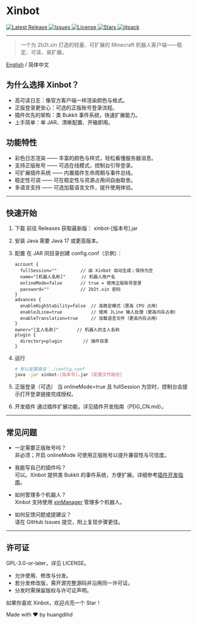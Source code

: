 # Xinbot
<!-- Badges -->
<p>
  <a href="https://github.com/huangdihd/xinbot/releases" target="_blank">
    <img src="https://img.shields.io/github/v/release/huangdihd/xinbot?style=for-the-badge&label=Release&color=brightgreen" alt="Latest Release">
  </a>
  <a href="https://github.com/huangdihd/xinbot/issues" target="_blank">
    <img src="https://img.shields.io/github/issues/huangdihd/xinbot?style=for-the-badge&label=Issues&color=yellow" alt="Issues">
  </a>
  <a href="https://github.com/huangdihd/xinbot/blob/main/LICENSE" target="_blank">
    <img src="https://img.shields.io/github/license/huangdihd/xinbot?style=for-the-badge&label=License&color=blue" alt="License">
  </a>
  <a href="https://github.com/huangdihd/xinbot/stargazers" target="_blank">
    <img src="https://img.shields.io/github/stars/huangdihd/xinbot?style=for-the-badge&label=Stars&color=ff69b4" alt="Stars">
  </a>
  <a href="https://jitpack.io/#huangdihd/xinbot" target="_blank">
    <img src="https://img.shields.io/jitpack/version/com.github.huangdihd/xinbot?style=for-the-badge&label=JitPack&color=b22222" alt="jitpack">
  </a>
</p>

---

> 一个为 2b2t.xin 打造的轻量、可扩展的 Minecraft 机器人客户端——稳定、可读、易扩展。

[English](README.md) / 简体中文

## 为什么选择 Xinbot？
- 高可读日志：像官方客户端一样渲染颜色与格式。
- 正版登录更安心：可选的正版账号登录流程。
- 插件优先的架构：类 Bukkit 事件系统，快速扩展能力。
- 上手简单：单 JAR、清晰配置、开箱即用。

## 功能特性
- 彩色日志渲染 —— 丰富的颜色与样式，轻松看懂服务器消息。
- 支持正版账号 —— 可选在线模式，控制台引导登录。
- 可扩展插件系统 —— 内置插件生命周期与事件总线。
- 稳定性可调 —— 可在稳定性与资源占用间自由取舍。
- 多语言支持 —— 可选加载语言文件，提升使用体验。

---

## 快速开始

1) 下载
   前往 Releases 获取最新版：
   xinbot-[版本号].jar

2) 安装 Java
   需要 Java 17 或更高版本。

3) 配置
   在 JAR 同目录创建 config.conf（示例）：
    ```hocon
    account {
      fullSession=""         // 由 Xinbot 自动生成；保持为空
      name="[机器人名称]"      // 机器人用户名
      onlineMode=false       // true = 使用正版账号登录
      password=""            // 2b2t.xin 密码
    }
    advances {
      enableHighStability=false  // 高稳定模式（更高 CPU 占用）
      enableJLine=true           // 使用 JLine 输入处理（更高内存占用）
      enableTranslation=true     // 加载语言文件（更高内存占用）
    }
    owner="[主人名称]"       // 机器人的主人名称
    plugin {
      directory=plugin        // 插件目录
    }
    ```

4) 运行
    ```bash
    # 默认配置路径：./config.conf
    java -jar xinbot-[版本号].jar [配置文件路径]
    ```

5) 正版登录（可选）
   当 onlineMode=true 且 fullSession 为空时，控制台会提示打开登录链接完成授权。

6) 开发插件
   通过插件扩展功能，详见插件开发指南（PDG_CN.md）。

---

## 常见问题
- 一定需要正版账号吗？  
  非必须；开启 onlineMode 可使用正版账号以提升兼容性与可信度。

- 我能写自己的插件吗？  
  可以。Xinbot 提供类 Bukkit 的事件系统，方便扩展。详细参考[插件开发指南](PDG_CN.md)。

- 如何管理多个机器人？  
  Xinbot 支持使用 [xinManager](https://github.com/huangdihd/xinManager) 管理多个机器人。

- 如何反馈问题或提建议？  
  请在 GitHub Issues 提交，附上复现步骤更佳。

---

## 许可证
GPL-3.0-or-later，详见 LICENSE。
- 允许使用、修改与分发。
- 若分发修改版，需开源完整源码并沿用同一许可证。
- 分发时需保留版权与许可证声明。

如果你喜欢 Xinbot，欢迎点亮一个 Star！

Made with ❤️ by huangdihd
